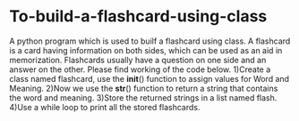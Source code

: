 # To-build-a-flashcard-using-class
  A python program which is used to builf a flashcard using class.
    A flashcard is a card having information on both sides, which can be used as an aid in memorization. Flashcards usually have a question on one side and an answer on the other. 
    Please find working of the code below.
    1)Create a class named flashcard, use the __init__() function to assign values for Word and Meaning.
    2)Now we use the __str__() function to return a string that contains the word and meaning.
    3)Store the returned strings in a list named flash.
    4)Use a while loop to print all the stored flashcards.
    

   
